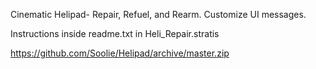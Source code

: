 

  Cinematic Helipad- 
  Repair, Refuel, and Rearm. Customize UI messages. 
  
  Instructions inside readme.txt in Heli_Repair.stratis
  
  https://github.com/Soolie/Helipad/archive/master.zip
